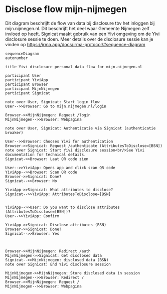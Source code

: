 # Disclose flow mijn-nijmegen

Dit diagram beschrijft de flow van data bij disclosure tbv het inloggen bij mijn.nijmegen.nl. Dit beschrijft het deel waar Gemeente Nijmegen zelf invloed op heeft. Signicat maakt gebruik van een Yivi omgeving om de Yivi disclosure sessie te doen. Meer details over de disclosure sessie kan je vinden op https://irma.app/docs/irma-protocol/#sequence-diagram

```mermaid
sequenceDiagram
autonumber

title Yivi disclosure personal data flow for mijn.nijmegen.nl

participant User
participant YiviApp
participant Browser
participant MijnNijmegen
participant Signicat

note over User, Signicat: Start login flow
User-->>Browser: Go to mijn.nijmegen.nl/login

Browser->>MijnNijmegen: Request /login
MijnNijmegen-->>Browser: Webpagina

note over User, Signicat: Authenticatie via Signicat (authenticatie broaker)

User-->>Browser: Chooses Yivi for authentication
Browser->>Signicat: Request /authenticate (AttributesToDisclose=[BSN])
note over Signicat: Start Yivi disclosure session<br/>See Yivi documentation for technical details.
Signicat->>Browser: Laat QR code zien

User-->>YiviApp: Opens app and click scan QR code
YiviApp-->>Browser: Scan QR code
Browser->>Signicat: Done?
Signicat-->>Browser: No

YiviApp->>Signicat: What attributes to disclose?
Signicat-->>YiviApp: AttributesToDisclose=[BSN]


YiviApp-->>User: Do you want to disclose attributes (AttributesToDisclose=[BSN])?
User-->>YiviApp: Confirm

YiviApp->>Signicat: Disclose attributes (BSN)
Browser->>Signicat: Done?
Signicat-->>Browser: Yes



Browser->>MijnNijmegen: Redirect /auth
MijnNijmegen->>Signicat: Get disclosed data
Signicat-->>MijnNijmegen: disclosed data (BSN)
note over Signicat: End Yivi disclosure session

MijnNijmegen->>MijnNijmegen: Store disclosed data in session
MijnNijmegen-->>Browser: Redirect /
Browser->>MijnNijmegen: Request /
MijnNijmegen-->>Browser: Webpagina

```
